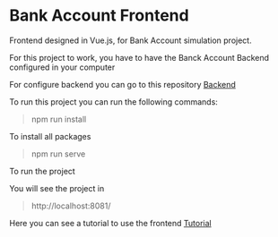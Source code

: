 # Bank Account Frontend

Frontend designed in Vue.js, for Bank Account simulation project.

For this project to work, you have to have the Banck Account Backend configured in your computer

For configure backend you can go to this repository [Backend](https://github.com/MarceloSavian/bank_account_backend/)

To run this project you can run the following commands: 

> npm run install

To install all packages

> npm run serve

To run the project

You will see the project in 
>http://localhost:8081/

Here you can see a tutorial to use the frontend
[Tutorial](./requirements/tutorial.md)
